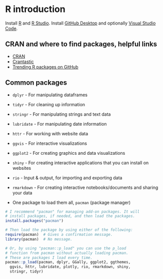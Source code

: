# R introduction

Install [R](https://cran.r-project.org) and [R Studio](https://rstudio.com/products/rstudio/). Install [GitHub Desktop](https://desktop.github.com) and optionally [Visual Studio Code](https://code.visualstudio.com).

## CRAN and where to find packages, helpful links

- [CRAN](https://cran.r-project.org)
- [Crantastic](http://crantastic.org)
- [Trending R packages on GitHub](https://github.com/trending/r)

## Common packages

- `dplyr` - For manipulating dataframes
- `tidyr` - For cleaning up information
- `stringr` - For manipulating strings and text data
- `lubridate` - For manipulating date information
- `httr` - For working with website data
- `ggvis` - For interactive visualizations
- `ggplot2` - For creating graphics and data visualizations
- `shiny` - For creating interactive applications that you can install on websites
- `rio` - Input & output, for importing and exporting data
- `rmarkdown` - For creating interactive notebooks/documents and sharing your data

- One package to load them all, `pacman` (package manager)

```R
# I recommend "pacman" for managing add-on packages. It will
# install packages, if needed, and then load the packages.
install.packages("pacman")

# Then load the package by using either of the following:
require(pacman)  # Gives a confirmation message.
library(pacman)  # No message.

# Or, by using "pacman::p_load" you can use the p_load
# function from pacman without actually loading pacman.
# These are packages I load every time.
pacman::p_load(pacman, dplyr, GGally, ggplot2, ggthemes, 
  ggvis, httr, lubridate, plotly, rio, rmarkdown, shiny, 
  stringr, tidyr)
```
